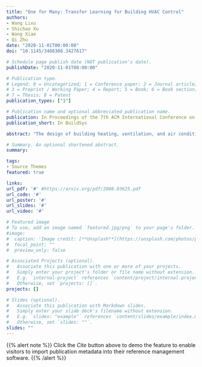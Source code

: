 ```yaml
---
title: "One for Many: Transfer Learning for Building HVAC Control"
authors:
- Wang Lixu
- Shichao Xu
- Wang Xiao
- Qi Zhu
date: "2020-11-01T00:00:00"
doi: "10.1145/3408308.3427617"

# Schedule page publish date (NOT publication's date).
publishDate: "2020-11-01T00:00:00"

# Publication type.
# Legend: 0 = Uncategorized; 1 = Conference paper; 2 = Journal article;
# 3 = Preprint / Working Paper; 4 = Report; 5 = Book; 6 = Book section;
# 7 = Thesis; 8 = Patent
publication_types: ["1"]

# Publication name and optional abbreviated publication name.
publication: In Proceedings of the 7th ACM International Conference on Systems for Energy-Efficient Buildings, Cities, and Transportation
publication_short: In BuildSys

abstract: "The design of building heating, ventilation, and air conditioning (HVAC) system is critically important, as it accounts for around half of building energy consumption and directly affects occupant comfort, productivity, and health. Traditional HVAC control methods are typically based on creating explicit physical models for building thermal dynamics, which often require significant effort to develop and are difficult to achieve sufficient accuracy and efficiency for runtime building control and scalability for field implementations. Recently, deep reinforcement learning (DRL) has emerged as a promising data-driven method that provides good control performance without analyzing physical models at runtime. However, a major challenge to DRL (and many other data-driven learning methods) is the long training time it takes to reach the desired performance. In this work, we present a novel transfer learning based approach to overcome this challenge. Our approach can effectively transfer a DRL-based HVAC controller trained for the source building to a controller for the target building with minimal effort and improved performance, by decomposing the design of neural network controller into a transferable front-end network that captures building-agnostic behavior and a back-end network that can be efficiently trained for each specific building. We conducted experiments on a variety of transfer scenarios between buildings with different sizes, numbers of thermal zones, materials and layouts, air conditioner types, and ambient weather conditions. The experimental results demonstrated the effectiveness of our approach in significantly reducing the training time, energy cost, and temperature violations."

# Summary. An optional shortened abstract.
summary:

tags:
- Source Themes
featured: true

links:
url_pdf: '#' #https://arxiv.org/pdf/2008.03625.pdf
url_code: '#'
url_poster: '#'
url_slides: '#'
url_video: '#'

# Featured image
# To use, add an image named `featured.jpg/png` to your page's folder.
#image:
#  caption: 'Image credit: [**Unsplash**](https://unsplash.com/photos/pLCdAaMFLTE)'
#  focal_point: ""
#  preview_only: false

# Associated Projects (optional).
#   Associate this publication with one or more of your projects.
#   Simply enter your project's folder or file name without extension.
#   E.g. `internal-project` references `content/project/internal-project/index.md`.
#   Otherwise, set `projects: []`.
projects: []

# Slides (optional).
#   Associate this publication with Markdown slides.
#   Simply enter your slide deck's filename without extension.
#   E.g. `slides: "example"` references `content/slides/example/index.md`.
#   Otherwise, set `slides: ""`.
slides: ""
---
```



{{% alert note %}}
Click the *Cite* button above to demo the feature to enable visitors to import publication metadata into their reference management software.
{{% /alert %}}
